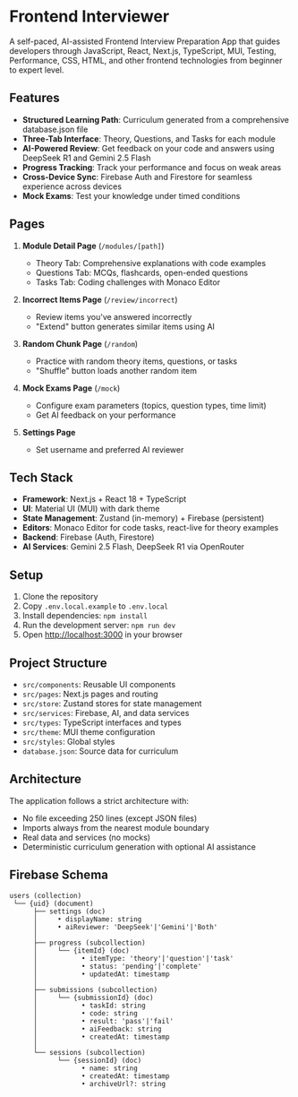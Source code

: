 # Frontend Interviewer

A self-paced, AI-assisted Frontend Interview Preparation App that guides developers through JavaScript, React, Next.js, TypeScript, MUI, Testing, Performance, CSS, HTML, and other frontend technologies from beginner to expert level.

## Features

- **Structured Learning Path**: Curriculum generated from a comprehensive database.json file
- **Three-Tab Interface**: Theory, Questions, and Tasks for each module
- **AI-Powered Review**: Get feedback on your code and answers using DeepSeek R1 and Gemini 2.5 Flash
- **Progress Tracking**: Track your performance and focus on weak areas
- **Cross-Device Sync**: Firebase Auth and Firestore for seamless experience across devices
- **Mock Exams**: Test your knowledge under timed conditions

## Pages

1. **Module Detail Page** (`/modules/[path]`)
   - Theory Tab: Comprehensive explanations with code examples
   - Questions Tab: MCQs, flashcards, open-ended questions
   - Tasks Tab: Coding challenges with Monaco Editor

2. **Incorrect Items Page** (`/review/incorrect`)
   - Review items you've answered incorrectly
   - "Extend" button generates similar items using AI

3. **Random Chunk Page** (`/random`)
   - Practice with random theory items, questions, or tasks
   - "Shuffle" button loads another random item

4. **Mock Exams Page** (`/mock`)
   - Configure exam parameters (topics, question types, time limit)
   - Get AI feedback on your performance

5. **Settings Page**
   - Set username and preferred AI reviewer

## Tech Stack

- **Framework**: Next.js + React 18 + TypeScript
- **UI**: Material UI (MUI) with dark theme
- **State Management**: Zustand (in-memory) + Firebase (persistent)
- **Editors**: Monaco Editor for code tasks, react-live for theory examples
- **Backend**: Firebase (Auth, Firestore)
- **AI Services**: Gemini 2.5 Flash, DeepSeek R1 via OpenRouter

## Setup

1. Clone the repository
2. Copy `.env.local.example` to `.env.local`
3. Install dependencies: `npm install`
4. Run the development server: `npm run dev`
5. Open [http://localhost:3000](http://localhost:3000) in your browser

## Project Structure

- `src/components`: Reusable UI components
- `src/pages`: Next.js pages and routing
- `src/store`: Zustand stores for state management
- `src/services`: Firebase, AI, and data services
- `src/types`: TypeScript interfaces and types
- `src/theme`: MUI theme configuration
- `src/styles`: Global styles
- `database.json`: Source data for curriculum

## Architecture

The application follows a strict architecture with:
- No file exceeding 250 lines (except JSON files)
- Imports always from the nearest module boundary
- Real data and services (no mocks)
- Deterministic curriculum generation with optional AI assistance

## Firebase Schema

```
users (collection)
 └── {uid} (document)
      ├── settings (doc)
      │     • displayName: string
      │     • aiReviewer: 'DeepSeek'|'Gemini'|'Both'
      │
      ├── progress (subcollection)
      │     └── {itemId} (doc)
      │           • itemType: 'theory'|'question'|'task'
      │           • status: 'pending'|'complete'
      │           • updatedAt: timestamp
      │
      ├── submissions (subcollection)
      │     └── {submissionId} (doc)
      │           • taskId: string
      │           • code: string
      │           • result: 'pass'|'fail'
      │           • aiFeedback: string
      │           • createdAt: timestamp
      │
      └── sessions (subcollection)
            └── {sessionId} (doc)
                  • name: string
                  • createdAt: timestamp
                  • archiveUrl?: string
```

